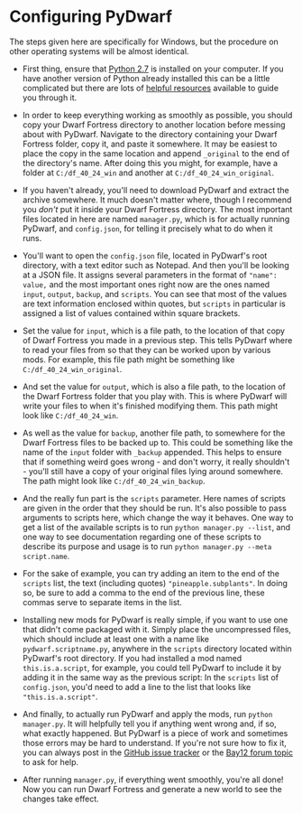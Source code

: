 # Configuring PyDwarf

The steps given here are specifically for Windows, but the procedure on other operating systems will be almost identical.

- First thing, ensure that [Python 2.7](https://www.python.org/download/releases/2.7.8/) is installed on your computer. If you have another version of Python already installed this can be a little complicated but there are lots of [helpful resources](http://stackoverflow.com/questions/4583367/how-to-run-multiple-python-version-on-windows) available to guide you through it.

- In order to keep everything working as smoothly as possible, you should copy your Dwarf Fortress directory to another location before messing about with PyDwarf. Navigate to the directory containing your Dwarf Fortress folder, copy it, and paste it somewhere. It may be easiest to place the copy in the same location and append `_original` to the end of the directory's name. After doing this you might, for example, have a folder at `C:/df_40_24_win` and another at `C:/df_40_24_win_original`.

- If you haven't already, you'll need to download PyDwarf and extract the archive somewhere. It much doesn't matter where, though I recommend you *don't* put it inside your Dwarf Fortress directory. The most important files located in here are named `manager.py`, which is for actually running PyDwarf, and `config.json`, for telling it precisely what to do when it runs.

- You'll want to open the `config.json` file, located in PyDwarf's root directory, with a text editor such as Notepad. And then you'll be looking at a JSON file. It assigns several parameters in the format of `"name": value,` and the most important ones right now are the ones named `input`, `output`, `backup`, and `scripts`. You can see that most of the values are text information enclosed within quotes, but `scripts` in particular is assigned a list of values contained within square brackets.

- Set the value for `input`, which is a file path, to the location of that copy of Dwarf Fortress you made in a previous step. This tells PyDwarf where to read your files from so that they can be worked upon by various mods. For example, this file path might be something like `C:/df_40_24_win_original`.

- And set the value for `output`, which is also a file path, to the location of the Dwarf Fortress folder that you play with. This is where PyDwarf will write your files to when it's finished modifying them. This path might look like `C:/df_40_24_win`.

- As well as the value for `backup`, another file path, to somewhere for the Dwarf Fortress files to be backed up to. This could be something like the name of the `input` folder with `_backup` appended. This helps to ensure that if something weird goes wrong - and don't worry, it really shouldn't - you'll still have a copy of your original files lying around somewhere. The path might look like `C:/df_40_24_win_backup`.

- And the really fun part is the `scripts` parameter. Here names of scripts are given in the order that they should be run. It's also possible to pass arguments to scripts here, which change the way it behaves. One way to get a list of the available scripts is to run `python manager.py --list`, and one way to see documentation regarding one of these scripts to describe its purpose and usage is to run `python manager.py --meta script.name`.

- For the sake of example, you can try adding an item to the end of the `scripts` list, the text (including quotes) `"pineapple.subplants"`. In doing so, be sure to add a comma to the end of the previous line, these commas serve to separate items in the list.

- Installing new mods for PyDwarf is really simple, if you want to use one that didn't come packaged with it. Simply place the uncompressed files, which should include at least one with a name like `pydwarf.scriptname.py`, anywhere in the `scripts` directory located within PyDwarf's root directory. If you had installed a mod named `this.is.a.script`, for example, you could tell PyDwarf to include it by adding it in the same way as the previous script: In the `scripts` list of `config.json`, you'd need to add a line to the list that looks like `"this.is.a.script"`.

- And finally, to actually run PyDwarf and apply the mods, run `python manager.py`. It will helpfully tell you if anything went wrong and, if so, what exactly happened. But PyDwarf is a piece of work and sometimes those errors may be hard to understand. If you're not sure how to fix it, you can always post in the [GitHub issue tracker](https://github.com/pineapplemachine/PyDwarf/issues) or the [Bay12 forum topic](http://www.bay12forums.com/smf/index.php?topic=150857.msg6239158#msg6239158) to ask for help.

- After running `manager.py`, if everything went smoothly, you're all done! Now you can run Dwarf Fortress and generate a new world to see the changes take effect.
